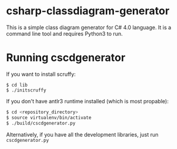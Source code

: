 csharp-classdiagram-generator
=============================

This is a simple class diagram generator for C# 4.0 language. It is a command line tool and requires Python3 to run.

# Running cscdgenerator

If you want to install scruffy:
```
$ cd lib
$ ./initscruffy
```

If you don't have antlr3 runtime installed (which is most propable):
```bash
$ cd <repository_directory>
$ source virtualenv/bin/activate
$ ./build/cscdgenerator.py
```

Alternatively, if you have all the development libraries, just run `cscdgenerator.py`

